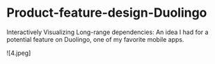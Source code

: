 # Product-feature-design-Duolingo

Interactively Visualizing Long-range dependencies:
An idea I had for a potential feature on Duolingo, one of my favorite mobile apps. 

![4.jpeg]


